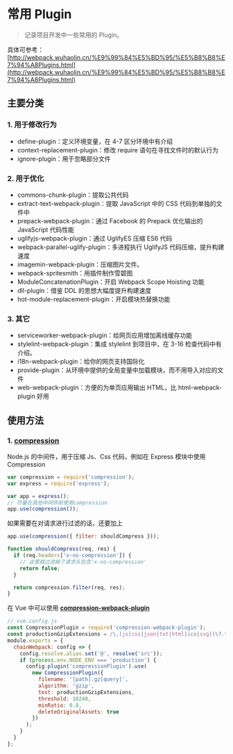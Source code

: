 # 常用 Plugin

> 记录项目开发中一些常用的 Plugin。

具体可参考：[http://webpack.wuhaolin.cn/%E9%99%84%E5%BD%95/%E5%B8%B8%E7%94%A8Plugins.html](http://webpack.wuhaolin.cn/%E9%99%84%E5%BD%95/%E5%B8%B8%E7%94%A8Plugins.html)

## 主要分类

### 1. 用于修改行为

- define-plugin：定义环境变量，在 4-7 区分环境中有介绍
- context-replacement-plugin：修改 require 语句在寻找文件时的默认行为
- ignore-plugin：用于忽略部分文件

### 2. 用于优化

- commons-chunk-plugin：提取公共代码
- extract-text-webpack-plugin：提取 JavaScript 中的 CSS 代码到单独的文件中
- prepack-webpack-plugin：通过 Facebook 的 Prepack 优化输出的 JavaScript 代码性能
- uglifyjs-webpack-plugin：通过 UglifyES 压缩 ES6 代码
- webpack-parallel-uglify-plugin：多进程执行 UglifyJS 代码压缩，提升构建速度
- imagemin-webpack-plugin：压缩图片文件。
- webpack-spritesmith：用插件制作雪碧图
- ModuleConcatenationPlugin：开启 Webpack Scope Hoisting 功能
- dll-plugin：借鉴 DDL 的思想大幅度提升构建速度
- hot-module-replacement-plugin：开启模块热替换功能

### 3. 其它

- serviceworker-webpack-plugin：给网页应用增加离线缓存功能
- stylelint-webpack-plugin：集成 stylelint 到项目中，在 3-16 检查代码中有介绍。
- i18n-webpack-plugin：给你的网页支持国际化
- provide-plugin：从环境中提供的全局变量中加载模块，而不用导入对应的文件
- web-webpack-plugin：方便的为单页应用输出 HTML，比 html-webpack-plugin 好用

## 使用方法

### 1. [**compression**](https://www.npmjs.com/package/compression)

Node.js 的中间件，用于压缩 Js、Css 代码，例如在 Express 模块中使用 Compression

```javascript
var compression = require('compression');
var express = require('express');

var app = express();
// 尽量在其他中间件前使用compression
app.use(compression());
```

如果需要在对请求进行过滤的话，还要加上

```javascript
app.use(compression({ filter: shouldCompress }));

function shouldCompress(req, res) {
  if (req.headers['x-no-compression']) {
    // 这里就过滤掉了请求头包含'x-no-compression'
    return false;
  }

  return compression.filter(req, res);
}
```

在 Vue 中可以使用 [**compression-webpack-plugin**](https://www.npmjs.com/package/compression-webpack-plugin)

```javascript
// vue.config.js
const CompressionPlugin = require('compression-webpack-plugin');
const productionGzipExtensions = /\.(js|css|json|txt|html|ico|svg)(\?.*)?$/i;
module.exports = {
  chainWebpack: config => {
    config.resolve.alias.set('@', resolve('src'));
    if (process.env.NODE_ENV === 'production') {
      config.plugin('compressionPlugin').use(
        new CompressionPlugin({
          filename: '[path].gz[query]',
          algorithm: 'gzip',
          test: productionGzipExtensions,
          threshold: 10240,
          minRatio: 0.8,
          deleteOriginalAssets: true
        })
      );
    }
  }
};
```
